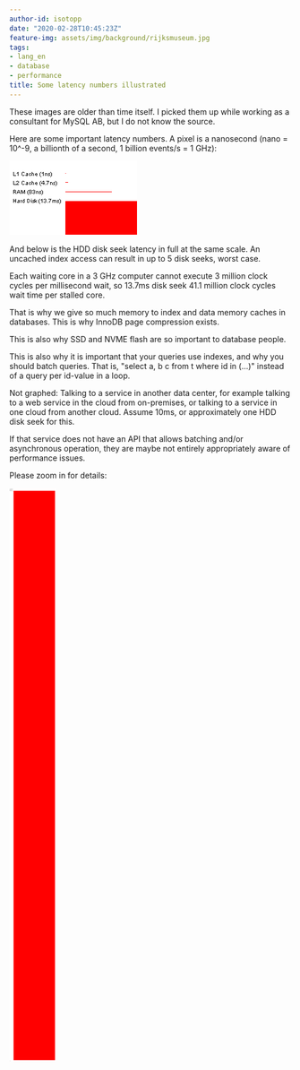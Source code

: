```yaml
---
author-id: isotopp
date: "2020-02-28T10:45:23Z"
feature-img: assets/img/background/rijksmuseum.jpg
tags:
- lang_en
- database
- performance
title: Some latency numbers illustrated
---
```

These images are older than time itself. I picked them up while working as a consultant for MySQL AB, but I do not know the source.

Here are some important latency numbers. A pixel is a nanosecond (nano = 10^-9, a billionth of a second, 1 billion events/s = 1 GHz):

![](/uploads/2020/02/latency-top.gif)

And below is the HDD disk seek latency in full at the same scale. An uncached index access can result in up to 5 disk seeks, worst case.

Each waiting core in a 3 GHz computer cannot execute 3 million clock cycles per millisecond wait, so 13.7ms disk seek 41.1 million clock cycles wait time per stalled core.

That is why we give so much memory to index and data memory caches in databases. This is why InnoDB page compression exists.

This is also why SSD and NVME flash are so important to database people.

This is also why it is important that your queries use indexes, and why you should batch queries. That is, "select a, b c from t where id in (...)" instead of a query per id-value in a loop.

Not graphed: Talking to a service in another data center, for example talking to a web service in the cloud from on-premises, or talking to a service in one cloud from another cloud. Assume 10ms, or approximately one HDD disk seek for this.

If that service does not have an API that allows batching and/or asynchronous operation, they are maybe not entirely appropriately aware of performance issues.

Please zoom in for details:

![](/uploads/2020/02/latency.gif)